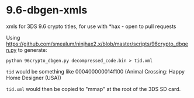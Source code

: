 # 9.6-dbgen-xmls
xmls for 3DS 9.6 crypto titles, for use with *hax - open to pull requests

Using https://github.com/smealum/ninjhax2.x/blob/master/scripts/96crypto_dbgen.py to generate:
```
python 96crypto_dbgen.py decompressed_code.bin > tid.xml
```
`tid` would be something like 000400000014f100 (Animal Crossing: Happy Home Designer (USA))

`tid.xml` would then be copied to "mmap" at the root of the 3DS SD card.
